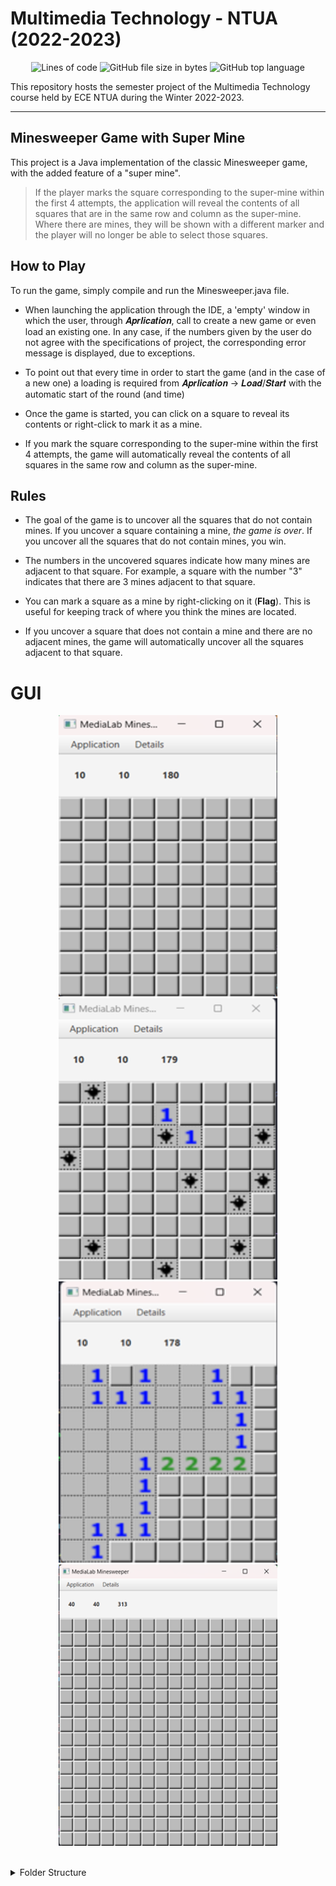 # Multimedia Technology - NTUA (2022-2023)

<p style="text-align: center;">
<img alt="Lines of code" src="https://img.shields.io/tokei/lines/github/john-papani/minesweeper_multimedia_ntua_22">
<img alt="GitHub file size in bytes" src="https://img.shields.io/github/size/john-papani/minesweeper_multimedia_ntua_22">
<img alt="GitHub top language" src="https://img.shields.io/github/languages/top/john-papani/minesweeper_multimedia_ntua_22">
</p>
This repository hosts the semester project of the Multimedia Technology course held by ECE NTUA during the Winter 2022-2023.

--- 

## Minesweeper Game with Super Mine
This project is a Java implementation of the classic Minesweeper game, with the added feature of a "super mine".
>  If the player marks the square corresponding to the super-mine within the first 4 attempts, the application will reveal the contents of all squares that are in the same row and column as the super-mine. Where there are mines, they will be shown with a different marker and the player will no longer be able to select those squares.

## How to Play
To run the game, simply compile and run the Minesweeper.java file. 
* When launching the application through the IDE, a 'empty' window in which the user, through 𝑨𝒑𝒓𝒍𝒊𝒄𝒂𝒕𝒊𝒐𝒏, call to create a new game or even load an existing one. In any case, if the numbers given by the user do not agree with the specifications of project, the corresponding error message is displayed, due to exceptions. 
* To point out that every time in order to start the game (and in the case of a new one) a loading is required from 𝑨𝒑𝒓𝒍𝒊𝒄𝒂𝒕𝒊𝒐𝒏 → 𝑳𝒐𝒂𝒅/𝑺𝒕𝒂𝒓𝒕 with the automatic start of the round (and time)

* Once the game is started, you can click on a square to reveal its contents or right-click to mark it as a mine.

* If you mark the square corresponding to the super-mine within the first 4 attempts, the game will automatically reveal the contents of all squares in the same row and column as the super-mine.

## Rules
* The goal of the game is to uncover all the squares that do not contain mines. If you uncover a square containing a mine, *the game is over*. If you uncover all the squares that do not contain mines, you win.

* The numbers in the uncovered squares indicate how many mines are adjacent to that square. For example, a square with the number "3" indicates that there are 3 mines adjacent to that square.

* You can mark a square as a mine by right-clicking on it (**Flag**). This is useful for keeping track of where you think the mines are located.

* If you uncover a square that does not contain a mine and there are no adjacent mines, the game will automatically uncover all the squares adjacent to that square.






# GUI

<p align="center">
  <img src="./gui_photos/gui_1.png" width="350" height="450" title="hover text">
  <img src="./gui_photos/gui_2.png" width="350" height="450" alt="accessibility text">
  <img src="./gui_photos/gui_3.png" width="350" height="450" alt="accessibility text">
  <img src="./gui_photos/gui_4.png" width="350" height="450" alt="accessibility text">
</p>
<br> 
 <details><summary> Folder Structure</summary>
<p>

The workspace contains two folders by default, where:

- `src`: the folder to maintain sources
- `lib`: the folder to maintain dependencies

Meanwhile, the compiled output files will be generated in the `bin` folder by default.

</p>
</details>
<br>
